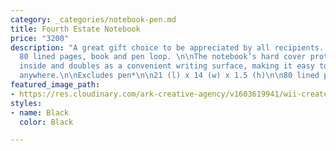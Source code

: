 ```yaml
---
category: _categories/notebook-pen.md
title: Fourth Estate Notebook
price: "3200"
description: "A great gift choice to be appreciated by all recipients. Features hardcover,
  80 lined pages, book and pen loop. \n\nThe notebook’s hard cover protects the pages
  inside and doubles as a convenient writing surface, making it easy to write from
  anywhere.\n\nExcludes pen*\n\n21 (l) x 14 (w) x 1.5 (h)\n\n80 lined pages"
featured_image_path:
- https://res.cloudinary.com/ark-creative-agency/v1603619941/wii-create/uploads/Fourth-Estate-A5-Notebook-NB-9308-NOLOGO_3__default_oqslqn.png
styles:
- name: Black
  color: Black

---
```

